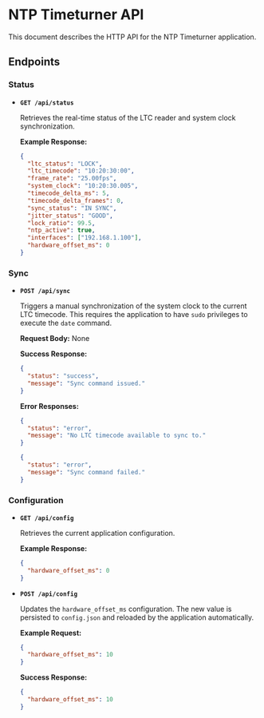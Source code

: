 # NTP Timeturner API

This document describes the HTTP API for the NTP Timeturner application.

## Endpoints

### Status

- **`GET /api/status`**

  Retrieves the real-time status of the LTC reader and system clock synchronization.

  **Example Response:**
  ```json
  {
    "ltc_status": "LOCK",
    "ltc_timecode": "10:20:30:00",
    "frame_rate": "25.00fps",
    "system_clock": "10:20:30.005",
    "timecode_delta_ms": 5,
    "timecode_delta_frames": 0,
    "sync_status": "IN SYNC",
    "jitter_status": "GOOD",
    "lock_ratio": 99.5,
    "ntp_active": true,
    "interfaces": ["192.168.1.100"],
    "hardware_offset_ms": 0
  }
  ```

### Sync

- **`POST /api/sync`**

  Triggers a manual synchronization of the system clock to the current LTC timecode. This requires the application to have `sudo` privileges to execute the `date` command.

  **Request Body:** None

  **Success Response:**
  ```json
  {
    "status": "success",
    "message": "Sync command issued."
  }
  ```

  **Error Responses:**
  ```json
  {
    "status": "error",
    "message": "No LTC timecode available to sync to."
  }
  ```
  ```json
  {
    "status": "error",
    "message": "Sync command failed."
  }
  ```

### Configuration

- **`GET /api/config`**

  Retrieves the current application configuration.

  **Example Response:**
  ```json
  {
    "hardware_offset_ms": 0
  }
  ```

- **`POST /api/config`**

  Updates the `hardware_offset_ms` configuration. The new value is persisted to `config.json` and reloaded by the application automatically.

  **Example Request:**
  ```json
  {
    "hardware_offset_ms": 10
  }
  ```

  **Success Response:**
  ```json
  {
    "hardware_offset_ms": 10
  }
  ```
